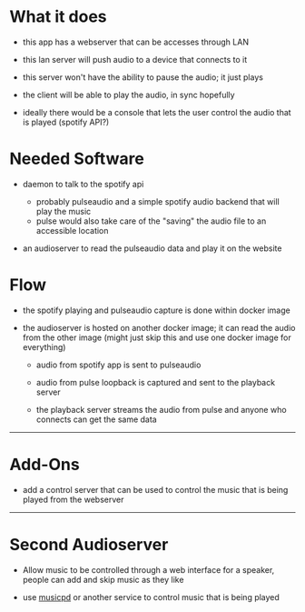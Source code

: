# What it does

* this app has a webserver that can be accesses through LAN

* this lan server will push audio to a device that connects to it

* this server won't have the ability to pause the audio; it just plays

* the client will be able to play the audio, in sync hopefully

* ideally there would be a console that lets the user control the audio that is played (spotify API?)

# Needed Software

* daemon to talk to the spotify api
  * probably pulseaudio and a simple spotify audio backend that will play the music
  * pulse would also take care of the "saving" the audio file to an accessible location

* an audioserver to read the pulseaudio data and play it on the website

# Flow

* the spotify playing and pulseaudio capture is done within docker image

* the audioserver is hosted on another docker image; it can read the audio from the other image (might just skip this and use one docker image for everything)

  * audio from spotify app is sent to pulseaudio
  
  * audio from pulse loopback is captured and sent to the playback server
  
  * the playback server streams the audio from pulse and anyone who connects can get the same data

***

# Add-Ons

* add a control server that can be used to control the music that is being played from the webserver 

***

# Second Audioserver

* Allow music to be controlled through a web interface for a speaker, people can add and skip music as they like

* use [musicpd](https://www.musicpd.org) or another service to control music that is being played
